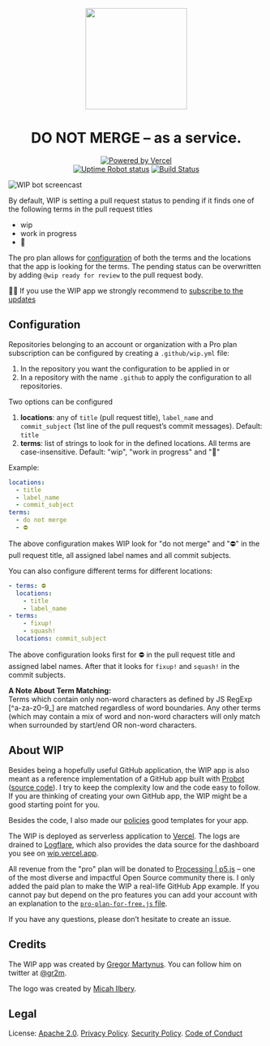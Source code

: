 <p align=center><a href="https://github.com/wip/app/tree/master/assets"><img src="https://github.com/wip/app/raw/master/assets/wip-logo.png" alt="" width="200" height="200"></a></p>

<h1 align="center">DO NOT MERGE – as a service.</h1>

<p align="center">
  <a href="https://vercel.com/?utm_source=wip&utm_campaign=oss" rel="nofollow"><img src="https://github.com/wip/app/raw/master/assets/powered-by-vercel.svg" alt="Powered by Vercel"></a>
  <br>
  <a href="https://stats.uptimerobot.com/Dq46zf6PY" rel="nofollow"><img src="https://img.shields.io/uptimerobot/status/m779429441-a6394a1f5546b634ac6b52f8.svg" alt="Uptime Robot status"></a>
  <a href="https://github.com/octokit/app.js/actions?workflow=Test" rel="nofollow"><img alt="Build Status" src="https://github.com/octokit/app.js/workflows/Test/badge.svg"></a>
</p>

![WIP bot screencast](https://github.com/wip/app/raw/master/assets/wip.gif)

By default, WIP is setting a pull request status to pending if it finds one of the following terms in the pull request titles

- wip
- work in progress
- :construction:

The pro plan allows for [configuration](#configuration) of both the terms and the locations that the app is looking for the terms. The pending status can be overwritten by adding `@wip ready for review` to the pull request body.

:robot::postal_horn: If you use the WIP app we strongly recommend to [subscribe to the updates](https://github.com/wip/app/issues/89)

## Configuration

Repositories belonging to an account or organization with a Pro plan subscription can be configured by creating a `.github/wip.yml` file:

1. In the repository you want the configuration to be applied in or
2. In a repository with the name `.github` to apply the configuration to all repositories.

Two options can be configured

1. **locations**: any of `title` (pull request title), `label_name` and `commit_subject` (1st line of the pull request’s commit messages). Default: `title`
2. **terms**: list of strings to look for in the defined locations. All terms are case-insensitive. Default: "wip", "work in progress" and ":construction:"

Example:

```yaml
locations:
  - title
  - label_name
  - commit_subject
terms:
  - do not merge
  - ⛔
```

The above configuration makes WIP look for "do not merge" and ":no_entry:" in the pull request title, all assigned label names and all commit subjects.

You can also configure different terms for different locations:

```yaml
- terms: ⛔
  locations:
    - title
    - label_name
- terms:
    - fixup!
    - squash!
  locations: commit_subject
```

The above configuration looks first for :no_entry: in the pull request title and assigned label names. After that it looks for `fixup!` and `squash!` in the commit subjects.

**A Note About Term Matching:**  
Terms which contain only non-word characters as defined by JS RegExp [^a-za-z0-9_] are matched regardless of word boundaries. Any other terms (which may contain a mix of word and non-word characters will only match when surrounded by start/end OR non-word characters.

## About WIP

Besides being a hopefully useful GitHub application, the WIP app is also meant as a reference implementation of a GitHub app built with [Probot](https://probot.github.io/) ([source code](https://github.com/wip/app)). I try to keep the complexity low and the code easy to follow. If you are thinking of creating your own GitHub app, the WIP might be a good starting point for you.

Besides the code, I also made our [policies](https://github.com/wip/policies) good templates for your app.

The WIP is deployed as serverless application to [Vercel](https://vercel.com/?utm_source=wip&utm_campaign=oss). The logs are drained to [Logflare](https://logflare.app/), which also provides the data source for the dashboard you see on [wip.vercel.app](https://wip.vercel.app).

All revenue from the "pro" plan will be donated to [Processing | p5.js](https://p5js.org/download/support.html) – one of the most diverse and impactful Open Source community there is. I only added the paid plan to make the WIP a real-life GitHub App example. If you cannot pay but depend on the pro features you can add your account with an explanation to the [`pro-plan-for-free.js` file](pro-plan-for-free.js).

If you have any questions, please don’t hesitate to create an issue.

## Credits

The WIP app was created by [Gregor Martynus](https://github.com/gr2m). You can follow him on twitter at [@gr2m](https://twitter.com/gr2m).

The logo was created by [Micah Ilbery](https://github.com/micahilbery).

## Legal

License: [Apache 2.0](LICENSE). [Privacy Policy](https://github.com/wip/policies/blob/master/PRIVACY.md). [Security Policy](https://github.com/wip/policies/blob/master/SECURITY.md). [Code of Conduct](CODE_OF_CONDUCT.md)
